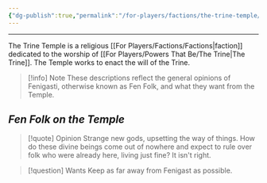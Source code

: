 ```yaml
---
{"dg-publish":true,"permalink":"/for-players/factions/the-trine-temple/"}
---
```


***
The Trine Temple is a religious [[For Players/Factions/Factions\|faction]] dedicated to the worship of [[For Players/Powers That Be/The Trine\|The Trine]]. The Temple works to enact the will of the Trine.

>[!info] Note
>These descriptions reflect the general opinions of Fenigasti, otherwise known as Fen Folk, and what they want from the Temple.
## *Fen Folk on the Temple*

>[!quote] Opinion
>Strange new gods, upsetting the way of things. How do these divine beings come out of nowhere and expect to rule over folk who were already here, living just fine? It isn't right.

>[!question] Wants
>Keep as far away from Fenigast as possible.